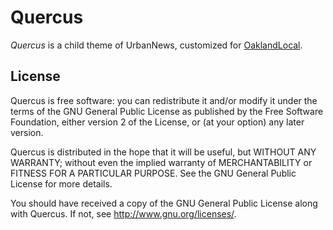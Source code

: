 # Quercus
*Quercus* is a child theme of UrbanNews, customized for [OaklandLocal](http://oaklandlocal.com).

## License

Quercus is free software: you can redistribute it and/or modify it under the terms of the GNU General Public License as published by the Free Software Foundation, either version 2 of the License, or (at your option) any later version.

Quercus is distributed in the hope that it will be useful, but WITHOUT ANY WARRANTY; without even the implied warranty of MERCHANTABILITY or FITNESS FOR A PARTICULAR PURPOSE. See the GNU General Public License for more details.

You should have received a copy of the GNU General Public License along with Quercus. If not, see http://www.gnu.org/licenses/.
